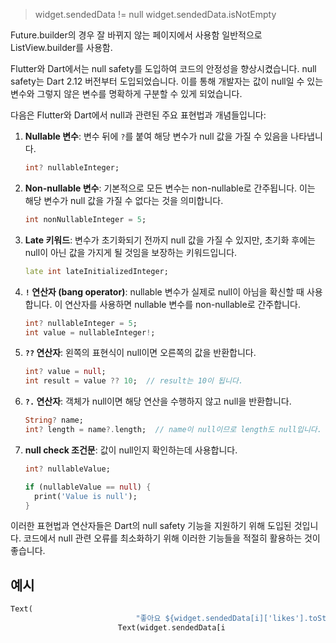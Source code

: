 > widget.sendedData != null
> widget.sendedData.isNotEmpty


Future.builder의 경우 잘 바뀌지 않는 페이지에서 사용함
일반적으로 ListView.builder를 사용함.

Flutter와 Dart에서는 null safety를 도입하여 코드의 안정성을 향상시켰습니다. null safety는 Dart 2.12 버전부터 도입되었습니다. 이를 통해 개발자는 값이 null일 수 있는 변수와 그렇지 않은 변수를 명확하게 구분할 수 있게 되었습니다.

다음은 Flutter와 Dart에서 null과 관련된 주요 표현법과 개념들입니다:

1. **Nullable 변수**: 변수 뒤에 `?`를 붙여 해당 변수가 null 값을 가질 수 있음을 나타냅니다.
   ```dart
   int? nullableInteger;
   ```

2. **Non-nullable 변수**: 기본적으로 모든 변수는 non-nullable로 간주됩니다. 이는 해당 변수가 null 값을 가질 수 없다는 것을 의미합니다.
   ```dart
   int nonNullableInteger = 5;
   ```

3. **Late 키워드**: 변수가 초기화되기 전까지 null 값을 가질 수 있지만, 초기화 후에는 null이 아닌 값을 가지게 될 것임을 보장하는 키워드입니다.
   ```dart
   late int lateInitializedInteger;
   ```

4. **`!` 연산자 (bang operator)**: nullable 변수가 실제로 null이 아님을 확신할 때 사용합니다. 이 연산자를 사용하면 nullable 변수를 non-nullable로 간주합니다.
   ```dart
   int? nullableInteger = 5;
   int value = nullableInteger!;
   ```

5. **`??` 연산자**: 왼쪽의 표현식이 null이면 오른쪽의 값을 반환합니다.
   ```dart
   int? value = null;
   int result = value ?? 10;  // result는 10이 됩니다.
   ```

6. **`?.` 연산자**: 객체가 null이면 해당 연산을 수행하지 않고 null을 반환합니다.
   ```dart
   String? name;
   int? length = name?.length;  // name이 null이므로 length도 null입니다.
   ```

7. **null check 조건문**: 값이 null인지 확인하는데 사용합니다.
   ```dart
   int? nullableValue;

   if (nullableValue == null) {
     print('Value is null');
   }
   ```

이러한 표현법과 연산자들은 Dart의 null safety 기능을 지원하기 위해 도입된 것입니다. 코드에서 null 관련 오류를 최소화하기 위해 이러한 기능들을 적절히 활용하는 것이 좋습니다.

## 예시
```dart
Text(
                            "좋아요 ${widget.sendedData[i]['likes'].toString() ?? '0'}"),
                        Text(widget.sendedData[i